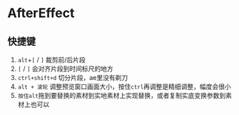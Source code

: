 # AfterEffect

## 快捷键

1. `alt`+`[` / `]` 裁剪前/后片段
2. `[` / `]` 会对齐片段到时间标尺的地方
3. `ctrl+shift+d` 切分片段，ae里没有剃刀
4. `alt + 滚轮` 调整预览窗口画面大小，按住`ctrl`再调整是精细调整，幅度会很小
5. `按住alt`拖到要替换的素材到实地素材上实现替换，或者复制实底变换参数到素材上也可以